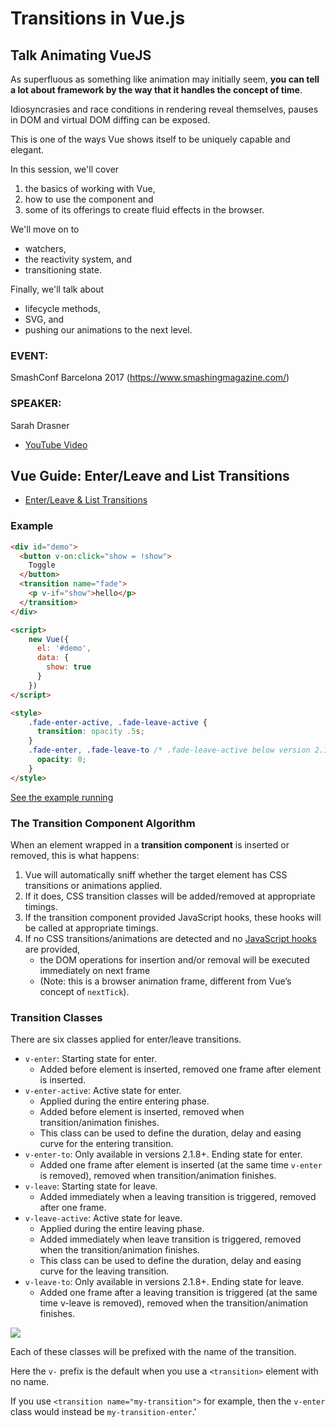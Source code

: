 <script src="https://unpkg.com/vue"></script>

# Transitions in Vue.js 


## Talk Animating VueJS

As superfluous as something like animation may initially seem, **you can tell a lot about framework by the way that it handles the concept of time**. 

Idiosyncrasies and race conditions in rendering reveal themselves, pauses in DOM and virtual DOM diffing can be exposed. 

This is one of the ways Vue shows itself to be uniquely capable and elegant.

In this session, we'll cover 

1. the basics of working with Vue, 
2. how to use the component and 
3. some of its offerings to create fluid effects in the browser. 

We'll move on to 

* watchers, 
* the reactivity system, and 
* transitioning state. 

Finally, we'll talk about 

* lifecycle methods, 
* SVG, and 
* pushing our animations to the next level.

### EVENT:

SmashConf Barcelona 2017 (https://www.smashingmagazine.com/)

### SPEAKER: 

Sarah Drasner

* [YouTube Video](https://youtu.be/Vp37fWKOlV4)

## Vue Guide: Enter/Leave and List Transitions 

* [Enter/Leave & List Transitions](https://vuejs.org/v2/guide/transitions.html)

### Example

```html
<div id="demo">
  <button v-on:click="show = !show">
    Toggle
  </button>
  <transition name="fade">
    <p v-if="show">hello</p>
  </transition>
</div>

<script>
    new Vue({
      el: '#demo',
      data: {
        show: true
      }
    })
</script>

<style>
    .fade-enter-active, .fade-leave-active {
      transition: opacity .5s;
    }
    .fade-enter, .fade-leave-to /* .fade-leave-active below version 2.1.8 */ {
      opacity: 0;
    }
</style>
``` 

[See the example running](https://crguezl.github.io/animating-vuejs/hello-transition.html)

### The Transition Component Algorithm

When an element wrapped in a **transition component** is inserted or removed, this is what happens:

1. Vue will automatically sniff whether the target element has CSS transitions or animations applied. 
2. If it does, CSS transition classes will be added/removed at appropriate timings.
3. If the transition component provided JavaScript hooks, these hooks will be called at appropriate timings.
4. If no CSS transitions/animations are detected and no [JavaScript hooks](https://vuejs.org/v2/guide/transitions.html#JavaScript-Hooks) are provided, 
   * the DOM operations for insertion and/or removal will be executed immediately on next frame 
   * (Note: this is a browser animation frame, different from Vue’s concept of `nextTick`).


### Transition Classes

There are six classes applied for enter/leave transitions.

* `v-enter`: Starting state for enter. 
  * Added before element is inserted, removed one frame after element is inserted.
* `v-enter-active`: Active state for enter. 
  * Applied during the entire entering phase. 
  * Added before element is inserted, removed when transition/animation finishes. 
  * This class can be used to define the duration, delay and easing curve for the entering transition.
* `v-enter-to`: Only available in versions 2.1.8+. Ending state for enter. 
  * Added one frame after element is inserted (at the same time `v-enter` is removed), removed when transition/animation finishes.
* `v-leave`: Starting state for leave. 
  * Added immediately when a leaving transition is triggered, removed after one frame.
* `v-leave-active`: Active state for leave. 
  * Applied during the entire leaving phase. 
  * Added immediately when leave transition is triggered, removed when the transition/animation finishes. 
  * This class can be used to define the duration, delay and easing curve for the leaving transition.
* `v-leave-to`: Only available in versions 2.1.8+. Ending state for leave. 
  * Added one frame after a leaving transition is triggered (at the same time v-leave is removed), removed when the transition/animation finishes.


<img src="https://vuejs.org/images/transition.png" />

Each of these classes will be prefixed with the name of the transition. 

Here the `v-` prefix is the default when you use a `<transition>` element with no name. 

If you use `<transition name="my-transition">` for example, 
then the `v-enter` class would instead be `my-transition-enter`.'